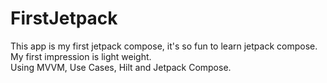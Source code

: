 # FirstJetpack
This app is my first jetpack compose, it's so fun to learn jetpack compose. My first impression is light weight. </br>
Using MVVM, Use Cases, Hilt and Jetpack Compose.
